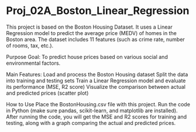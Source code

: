 # Proj_02A_Boston_Linear_Regression

This project is based on the Boston Housing Dataset. It uses a Linear Regression model to predict the average price (MEDV) of homes in the Boston area. The dataset includes 11 features (such as crime rate, number of rooms, tax, etc.).

Purpose
Goal: To predict house prices based on various social and environmental factors.

Main Features:
Load and process the Boston Housing dataset
Split the data into training and testing sets
Train a Linear Regression model and evaluate its performance (MSE, R2 score)
Visualize the comparison between actual and predicted prices (scatter plot)

How to Use
Place the BostonHousing.csv file with this project.
Run the code in Python (make sure pandas, scikit-learn, and matplotlib are installed).
After running the code, you will get the MSE and R2 scores for training and testing, along with a graph comparing the actual and predicted prices.
